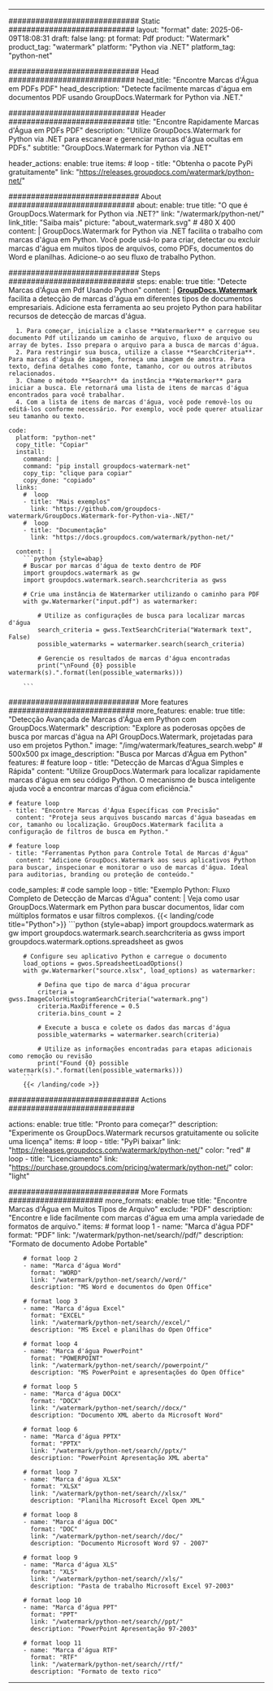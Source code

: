 
---
############################# Static ############################
layout: "format"
date:  2025-06-09T18:08:31
draft: false
lang: pt
format: Pdf
product: "Watermark"
product_tag: "watermark"
platform: "Python via .NET"
platform_tag: "python-net"

############################# Head ############################
head_title: "Encontre Marcas d'Água em PDFs PDF"
head_description: "Detecte facilmente marcas d'água em documentos PDF usando GroupDocs.Watermark for Python via .NET."

############################# Header ############################
title: "Encontre Rapidamente Marcas d'Água em PDFs PDF" 
description: "Utilize GroupDocs.Watermark for Python via .NET para escanear e gerenciar marcas d'água ocultas em PDFs."
subtitle: "GroupDocs.Watermark for Python via .NET" 

header_actions:
  enable: true
  items:
    #  loop
    - title: "Obtenha o pacote PyPi gratuitamente"
      link: "https://releases.groupdocs.com/watermark/python-net/"
      
############################# About ############################
about:
    enable: true
    title: "O que é GroupDocs.Watermark for Python via .NET?"
    link: "/watermark/python-net/"
    link_title: "Saiba mais"
    picture: "about_watermark.svg" # 480 X 400
    content: |
       GroupDocs.Watermark for Python via .NET facilita o trabalho com marcas d'água em Python. Você pode usá-lo para criar, detectar ou excluir marcas d'água em muitos tipos de arquivos, como PDFs, documentos do Word e planilhas. Adicione-o ao seu fluxo de trabalho Python.

############################# Steps ############################
steps:
    enable: true
    title: "Detecte Marcas d'Água em Pdf Usando Python"
    content: |
      **[GroupDocs.Watermark](https://products.groupdocs.com/watermark/python-net/)** facilita a detecção de marcas d'água em diferentes tipos de documentos empresariais. Adicione esta ferramenta ao seu projeto Python para habilitar recursos de detecção de marcas d'água.
      
      1. Para começar, inicialize a classe **Watermarker** e carregue seu documento Pdf utilizando um caminho de arquivo, fluxo de arquivo ou array de bytes. Isso prepara o arquivo para a busca de marcas d'água.
      2. Para restringir sua busca, utilize a classe **SearchCriteria**. Para marcas d'água de imagem, forneça uma imagem de amostra. Para texto, defina detalhes como fonte, tamanho, cor ou outros atributos relacionados.
      3. Chame o método **Search** da instância **Watermarker** para iniciar a busca. Ele retornará uma lista de itens de marcas d'água encontrados para você trabalhar.
      4. Com a lista de itens de marcas d'água, você pode removê-los ou editá-los conforme necessário. Por exemplo, você pode querer atualizar seu tamanho ou texto.
   
    code:
      platform: "python-net"
      copy_title: "Copiar"
      install:
        command: |
        command: "pip install groupdocs-watermark-net"
        copy_tip: "clique para copiar"
        copy_done: "copiado"
      links:
        #  loop
        - title: "Mais exemplos"
          link: "https://github.com/groupdocs-watermark/GroupDocs.Watermark-for-Python-via-.NET/"
        #  loop
        - title: "Documentação"
          link: "https://docs.groupdocs.com/watermark/python-net/"
          
      content: |
        ```python {style=abap}
        # Buscar por marcas d'água de texto dentro de PDF
        import groupdocs.watermark as gw
        import groupdocs.watermark.search.searchcriteria as gwss

        # Crie uma instância de Watermarker utilizando o caminho para PDF
        with gw.Watermarker("input.pdf") as watermarker:

            # Utilize as configurações de busca para localizar marcas d'água
            search_criteria = gwss.TextSearchCriteria("Watermark text", False)
            possible_watermarks = watermarker.search(search_criteria)

            # Gerencie os resultados de marcas d'água encontradas
            print("\nFound {0} possible watermark(s).".format(len(possible_watermarks)))
       
        ```  

############################# More features ############################
more_features:
  enable: true
  title: "Detecção Avançada de Marcas d'Água em Python com GroupDocs.Watermark"
  description: "Explore as poderosas opções de busca por marcas d'água na API GroupDocs.Watermark, projetadas para uso em projetos Python."
  image: "/img/watermark/features_search.webp" # 500x500 px
  image_description: "Busca por Marcas d'Água em Python"
  features:
    # feature loop
    - title: "Detecção de Marcas d'Água Simples e Rápida"
      content: "Utilize GroupDocs.Watermark para localizar rapidamente marcas d'água em seu código Python. O mecanismo de busca inteligente ajuda você a encontrar marcas d'água com eficiência."

    # feature loop
    - title: "Encontre Marcas d'Água Específicas com Precisão"
      content: "Proteja seus arquivos buscando marcas d'água baseadas em cor, tamanho ou localização. GroupDocs.Watermark facilita a configuração de filtros de busca em Python."

    # feature loop
    - title: "Ferramentas Python para Controle Total de Marcas d'Água"
      content: "Adicione GroupDocs.Watermark aos seus aplicativos Python para buscar, inspecionar e monitorar o uso de marcas d'água. Ideal para auditorias, branding ou proteção de conteúdo."
      
  code_samples:
    # code sample loop
    - title: "Exemplo Python: Fluxo Completo de Detecção de Marcas d'Água"
      content: |
        Veja como usar GroupDocs.Watermark em Python para buscar documentos, lidar com múltiplos formatos e usar filtros complexos.
        {{< landing/code title="Python">}}
        ```python {style=abap}
        import groupdocs.watermark as gw
        import groupdocs.watermark.search.searchcriteria as gwss
        import groupdocs.watermark.options.spreadsheet as gwos

        # Configure seu aplicativo Python e carregue o documento
        load_options = gwos.SpreadsheetLoadOptions()
        with gw.Watermarker("source.xlsx", load_options) as watermarker:

            # Defina que tipo de marca d'água procurar
            criteria = gwss.ImageColorHistogramSearchCriteria("watermark.png")
            criteria.MaxDifference = 0.5
            criteria.bins_count = 2

            # Execute a busca e colete os dados das marcas d'água
            possible_watermarks = watermarker.search(criteria)

            # Utilize as informações encontradas para etapas adicionais como remoção ou revisão
            print("Found {0} possible watermark(s).".format(len(possible_watermarks)))        
        ```
        {{< /landing/code >}}


############################# Actions ############################

actions:
  enable: true
  title: "Pronto para começar?"
  description: "Experimente os GroupDocs.Watermark recursos gratuitamente ou solicite uma licença"
  items:
    #  loop
    - title: "PyPi baixar"
      link: "https://releases.groupdocs.com/watermark/python-net/"
      color: "red"
        #  loop
    - title: "Licenciamento"
      link: "https://purchase.groupdocs.com/pricing/watermark/python-net/"
      color: "light"


############################# More Formats #####################
more_formats:
    enable: true
    title: "Encontre Marcas d'Água em Muitos Tipos de Arquivo"
    exclude: "PDF"
    description: "Encontre e lide facilmente com marcas d'água em uma ampla variedade de formatos de arquivo."
    items: 
        # format loop 1
        - name: "Marca d'água PDF"
          format: "PDF"
          link: "/watermark/python-net/search//pdf/"
          description: "Formato de documento Adobe Portable"

        # format loop 2
        - name: "Marca d'água Word"
          format: "WORD"
          link: "/watermark/python-net/search//word/"
          description: "MS Word e documentos do Open Office"
          
        # format loop 3
        - name: "Marca d'água Excel"
          format: "EXCEL"
          link: "/watermark/python-net/search//excel/"
          description: "MS Excel e planilhas do Open Office"

        # format loop 4
        - name: "Marca d'água PowerPoint"
          format: "POWERPOINT"
          link: "/watermark/python-net/search//powerpoint/"
          description: "MS PowerPoint e apresentações do Open Office"

        # format loop 5
        - name: "Marca d'água DOCX"
          format: "DOCX"
          link: "/watermark/python-net/search//docx/"
          description: "Documento XML aberto da Microsoft Word"
          
        # format loop 6
        - name: "Marca d'água PPTX"
          format: "PPTX"
          link: "/watermark/python-net/search//pptx/"
          description: "PowerPoint Apresentação XML aberta"
          
        # format loop 7
        - name: "Marca d'água XLSX"
          format: "XLSX"
          link: "/watermark/python-net/search//xlsx/"
          description: "Planilha Microsoft Excel Open XML"

        # format loop 8
        - name: "Marca d'água DOC"
          format: "DOC"
          link: "/watermark/python-net/search//doc/"
          description: "Documento Microsoft Word 97 - 2007"

        # format loop 9
        - name: "Marca d'água XLS"
          format: "XLS"
          link: "/watermark/python-net/search//xls/"
          description: "Pasta de trabalho Microsoft Excel 97-2003"

        # format loop 10
        - name: "Marca d'água PPT"
          format: "PPT"
          link: "/watermark/python-net/search//ppt/"
          description: "PowerPoint Apresentação 97-2003"

        # format loop 11
        - name: "Marca d'água RTF"
          format: "RTF"
          link: "/watermark/python-net/search//rtf/"
          description: "Formato de texto rico"

---